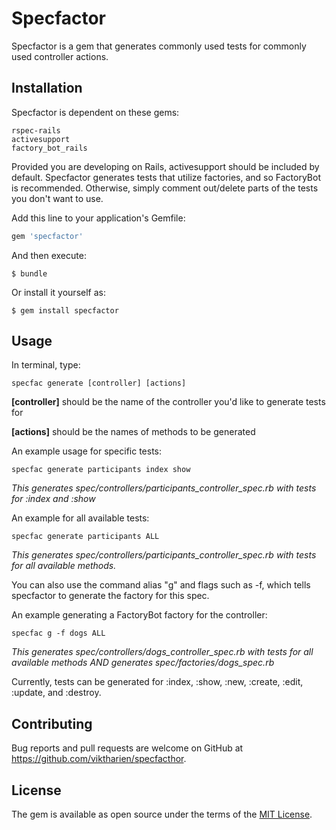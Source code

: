 # Specfactor

Specfactor is a gem that generates commonly used tests for commonly used controller actions.

## Installation

Specfactor is dependent on these gems: 

    rspec-rails
    activesupport
    factory_bot_rails
    
Provided you are developing on Rails, activesupport should be included by default.
Specfactor generates tests that utilize factories, and so FactoryBot is recommended. Otherwise, simply comment out/delete parts of the tests you don't want to use.

Add this line to your application's Gemfile:

```ruby
gem 'specfactor'
```

And then execute:

    $ bundle

Or install it yourself as:

    $ gem install specfactor

## Usage

In terminal, type:

    specfac generate [controller] [actions]
    
__[controller]__ should be the name of the controller you'd like to generate tests for

__[actions]__ should be the names of methods to be generated

An example usage for specific tests:

    specfac generate participants index show
    
_This generates spec/controllers/participants_controller_spec.rb with tests for :index and :show_
    
An example for all available tests:
    
    specfac generate participants ALL
    
_This generates spec/controllers/participants_controller_spec.rb with tests for all available methods._
    
You can also use the command alias "g" and flags such as -f, which tells specfactor to generate the factory for this spec.

An example generating a FactoryBot factory for the controller:

    specfac g -f dogs ALL
    
_This generates spec/controllers/dogs_controller_spec.rb with tests for all available methods AND generates spec/factories/dogs_spec.rb_
    
Currently, tests can be generated for :index, :show, :new, :create, :edit, :update, and :destroy.

## Contributing

Bug reports and pull requests are welcome on GitHub at https://github.com/viktharien/specfacthor.

## License

The gem is available as open source under the terms of the [MIT License](https://opensource.org/licenses/MIT).
